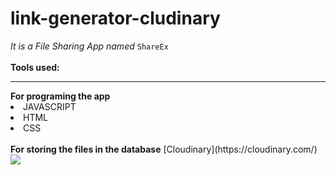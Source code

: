 # link-generator-cludinary

*It is a File Sharing App named* `ShareEx`  <br><Br>
  **Tools used:**<br>
  <hr>
 <b> For programing the app</b>
  <li>JAVASCRIPT</LI>
   <li>HTML</LI>
    <li>CSS</LI><br>
    <b>For storing the files in the database</b>
    [Cloudinary](https://cloudinary.com/)
<img src="https://res.cloudinary.com/dztzunudp/image/upload/v1636172777/agv3opehonyw0bjdc2pv.png">

